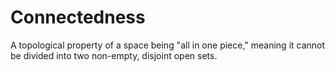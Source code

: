 # Connectedness

A topological property of a space being "all in one piece," meaning it cannot be divided into two non-empty, disjoint open sets.
